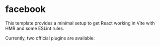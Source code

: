 # facebook

This template provides a minimal setup to get React working in Vite with HMR and some ESLint rules.

Currently, two official plugins are available:

